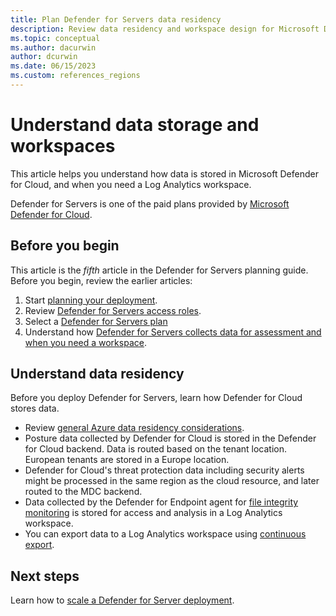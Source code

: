 ```yaml
---
title: Plan Defender for Servers data residency
description: Review data residency and workspace design for Microsoft Defender for Servers.
ms.topic: conceptual
ms.author: dacurwin
author: dcurwin
ms.date: 06/15/2023
ms.custom: references_regions
---
```

# Understand data storage and workspaces

This article helps you understand how data is stored in Microsoft Defender for Cloud, and when you need a Log Analytics workspace.

Defender for Servers is one of the paid plans provided by [Microsoft Defender for Cloud](defender-for-cloud-introduction.md).

## Before you begin

This article is the *fifth* article in the Defender for Servers planning guide. Before you begin, review the earlier articles:

1. Start [planning your deployment](plan-defender-for-servers.md).
1. Review [Defender for Servers access roles](plan-defender-for-servers-roles.md).
1. Select a [Defender for Servers plan](plan-defender-for-servers-select-plan.md)
1. Understand how [Defender for Servers collects data for assessment and when you need a workspace](plan-defender-for-servers-agents.md).


## Understand data residency

Before you deploy Defender for Servers, learn how Defender for Cloud stores data. 

- Review [general Azure data residency considerations](https://azure.microsoft.com/blog/making-your-data-residency-choices-easier-with-azure/).
- Posture data collected by Defender for Cloud is stored in the Defender for Cloud backend. Data is routed based on the tenant location. European tenants are stored in a Europe location.
- Defender for Cloud's threat protection data including security alerts might be processed in the same region as the cloud resource, and later routed to the MDC backend.
- Data collected by the Defender for Endpoint agent for [file integrity monitoring](file-integrity-monitoring-overview.md) is stored for access and analysis in a Log Analytics workspace.
- You can export data to a Log Analytics workspace using [continuous export](continuous-export.md).




## Next steps

Learn how to [scale a Defender for Server deployment](plan-defender-for-servers-scale.md).
